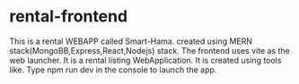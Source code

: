 # rental-frontend
This is a rental WEBAPP called Smart-Hama.
created using MERN stack(MongoBB,Express,React,Nodejs) stack.
The frontend uses vite as the web launcher.
It is a rental listing WebApplication.
It is created using tools like.
Type npm run dev in the console to launch the app.
